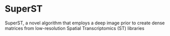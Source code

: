 # SuperST
SuperST, a novel algorithm that employs a deep image prior to create dense matrices from low-resolution Spatial Transcriptomics (ST) libraries
